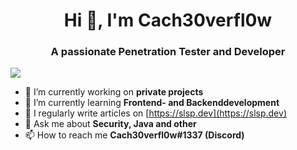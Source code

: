 <h1 align="center">Hi 👋, I'm Cach30verfl0w</h1>
<h3 align="center">A passionate Penetration Tester and Developer</h3>

<img src="https://github-readme-stats.vercel.app/api/top-langs/?username=Cach30verfl0w&layout=compact&hide_border=true&theme=darcula&bg_color=00000000&langs_count=6">

- 🔭 I’m currently working on **private projects**
- 🌱 I’m currently learning **Frontend- and Backenddevelopment**
- 📝 I regularly write articles on [https://slsp.dev](https://slsp.dev)
- 💬 Ask me about **Security, Java and other**
- 📫 How to reach me **Cach30verfl0w#1337 (Discord)**
